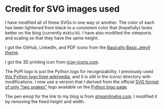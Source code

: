 # Credit for SVG images used

I have modified all of these SVGs in one way or another. The color of each has been lightened from black to a consistent color that (hopefully) looks better on the blog (currently `#285a76`). I have also modified the viewports and scaling so that they have the same height.

I got the GitHub, LinkedIn, and PDF icons from the [Basically Basic Jekyll theme](https://github.com/mmistakes/jekyll-theme-basically-basic/tree/master/_includes).

I got the 3D printing icon from [icon-icons.com](https://icon-icons.com/icon/printer-3d-nozzle/135279).

The PyPI logo is just the Python logo for recognizability. I previously used [this Python logo from wikimedia](https://commons.wikimedia.org/wiki/File:Python_icon_%28black_and_white%29.svg), and it is still in the icons/ directory with modifications. I now use a version that I derived from the official [SVG format of only "two snakes"](https://s3.dualstack.us-east-2.amazonaws.com/pythondotorg-assets/media/files/python-logo-only.svg) logo available on the [Python logo page](https://www.python.org/community/logos/).

The pen emoji for the link to my blog is from [streamlinehq.com](https://www.streamlinehq.com/emojis/download/fountain-pen--31902). I modified it by removing the fixed height and width.
